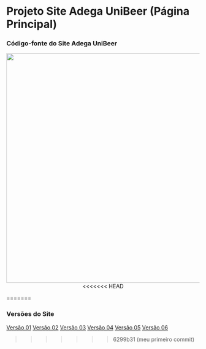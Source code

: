 # Projeto Site Adega UniBeer (Página Principal)
### Código-fonte do Site Adega UniBeer

<div align="center">
<img src="https://scontent.fcgh22-1.fna.fbcdn.net/v/t39.30808-6/311135244_1416509995539447_4991401465132922560_n.jpg?_nc_cat=105&ccb=1-7&_nc_sid=730e14&_nc_ohc=8ZJBKPYjWTAAX8AeKYY&_nc_ht=scontent.fcgh22-1.fna&oh=00_AT_dJDyI7QfAryJH9IdoKFoLsI6UauRNOOEPw5gCF8JQ4A&oe=635DEA5E" width="600px" />
<<<<<<< HEAD
</div>
</div>

=======
	</div>
</div>

### Versões do Site 
[Versão 01](https://github.com/caiorodrigues2804/PROJETO_SITE_Adega_UniBeer/tree/v_01)
[Versão 02](https://github.com/caiorodrigues2804/PROJETO_SITE_Adega_UniBeer/tree/v_02)
[Versão 03](https://github.com/caiorodrigues2804/PROJETO_SITE_Adega_UniBeer/tree/v_03)
[Versão 04](https://github.com/caiorodrigues2804/PROJETO_SITE_Adega_UniBeer/tree/v_04)
[Versão 05](https://github.com/caiorodrigues2804/PROJETO_SITE_Adega_UniBeer/tree/v_05)
[Versão 06](https://github.com/caiorodrigues2804/PROJETO_SITE_Adega_UniBeer/tree/v_06)



 
>>>>>>> 6299b31 (meu primeiro commit)
